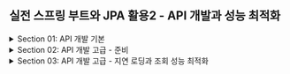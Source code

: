 ## 실전 스프링 부트와 JPA 활용2 - API 개발과 성능 최적화
<details>
<summary>Section 01: API 개발 기본 </summary>
<div markdown="1">

### 회원 등록 API V1
- 회원 등록 API를 다음과 같이 만들어보자
```java
    @PostMapping("api/v1/members") 
    public CreateMemberResponse saveMemberV1(@RequestBody @Valid Member member) {
        Long id = memberService.join(member);
        return new CreateMemberResponse(id);
    } 
```
- 엔티티를 RequestBody에 직접 매핑했다
  - 문제점 
    - 엔티티에 프레젠테이션 계층을 위한 로직이 추가된다. (프로젝션 얼마나 할지!)
    - 엔티티에 API 검증을 위한 로직이 들어간다.(@NotEmpty 등등)
    - 실무에서는 회원 엔티티를 위한 API가 다양하게 만들어지는데, 한 엔티티에 각각의 API를 위한 모든 요구사항을 담기는 어렵다.
    - 엔티티가 변경되면 API 스펙이 변한다.
  - 결론
    - API 요청 스펙에 맞추어 별도의 DTO를 파라미터로 받자!
    - 실무에서는 엔티티를 API 스펙에 노출하지 말자!

### 회원 등록 API V2
- 회원 등록 API를 다음과 같이 만들어보자
```java
    @PostMapping("/api/v2/members")
    public CreateMemberResponse saveMemberV2(@RequestBody @Valid CreateMemberRequest request) {
        Member member = new Member();
        member.setName(request.getName());
        Long id = memberService.join(member);
        return new CreateMemberResponse(id);
    } 
```
- CreateMemberRequest를 Member 엔티티 대신에 RequestBody와 매핑한다.
- 엔티티와 프레젠테이션 계층을 위한 로직을 분리할 수 있다.
- 에닡티와 API 스펙을 명확하게 분리할 수 잇다.
- 엔티티가 변해도 API 스펙이 변하지 않는다.

### 회원 수정 API
- 회원 수정 api를 다음과 같이 만들어보자 
```java
/**
 * 수정 API
 */
@PutMapping("/api/v2/members/{id}")
public UpdateMemberResponse updateMemberV2(
        @PathVariable("id") Long id,
        @RequestBody @Valid UpdateMemberRequest request) {
      memberService.update(id, request.getName());
      Member findMember = memberService.findOne(id);
      return new UpdateMemberResponse(findMember.getId(), findMember.getName());
      } 
```
- 회원 수정도 DTO를 요청 파라미터에 매핑한 것을 확인할 수 있다.
- 다음으로 변경 감지를 이용한 회원 수정 서비스 코드를 살펴보자 
```java
public class MemberService {
  private final MemberRepository memberRepository;
  /**
   * 회원 수정
   */
  @Transactional
  public void update(Long id, String name) {
    Member member = memberRepository.findOne(id);
    member.setName(name);
  }
} 
```
- 명시적인 영속화나 update 쿼리 없이 변경 감지 (Dirty checking)을 통하여 데이터를 수정하고 있다
- 수정은 변경감지를 이용하라고 했다!

### 회원 조회 API V1
- 회원조회 API V1을 살펴보자
```java
 @GetMapping("/api/v1/members")
 public List<Member> membersV1() {
    return memberService.findMembers();
 }
```
- 위와 같이 naive하게 하면 다음의 문제점들이 있따.
  - 엔티티에 프레젠테이션 계층을 위한 로직이 추가된다.
  - 기본적으로 엔티티의 모든 값이 노출된다.
  - 응답 스펙을 맞추기 위한 로직이 추가된다(@JsonIgnore, 별도의 뷰 로직 등등)
  - 실무에서는 같은 엔티티에 대해 API가 용도에 따라 다양하게 만들어지는데 하나의 엔티티는 이 모든 것을 감당할 수 없다.
  - 컬렉션을 직접 반환하면 향후 API 스펙을 변경하기 어렵다.

### 회원 조회 V2: 응답 값으로 엔티티가 아닌 별도의 DTO 사용
- 회원 조회 V2를 살펴보자 
```java
/**
 * 조회 V2: 응답 값으로 엔티티가 아닌 별도의 DTO를 반환한다.
 */
@GetMapping("/api/v2/members")
public Result membersV2() {
      List<Member> findMembers = memberService.findMembers();
      //엔티티 -> DTO 변환
      List<MemberDto> collect = findMembers.stream()
          .map(m -> new MemberDto(m.getName()))
          .collect(Collectors.toList());
      return new Result(collect);
}
@Data
@AllArgsConstructor
static class Result<T> {
  private T data;
}
@Data
@AllArgsConstructor
static class MemberDto {
  private String name;
}
```
- 엔티티를 DTO로 변환해서 반환한다. 
- 엔티티가 변해도 API 스펙이 변경되지 않는다.
- 추가로 Result 클래스로 컬렉션을 감싸서 향후 필요한 필드를 추가할 수 있다.(count라던지 이런 것들 무조건 추가된다! 유지 보수를 위해서는 감싸라)


</div>
</details>

<details>
<summary>Section 02: API 개발 고급 - 준비 </summary>
<div markdown="1">

### 샘플 데이터 입력
```java
package jpabook.jpashop;

import jakarta.annotation.PostConstruct;
import jakarta.persistence.EntityManager;
import jpabook.jpashop.domain.*;
import jpabook.jpashop.domain.item.Book;
import lombok.RequiredArgsConstructor;
import org.springframework.stereotype.Component;
import org.springframework.transaction.annotation.Transactional;


@Component
@RequiredArgsConstructor
public class InitDb {

    private final InitService initService;

    @PostConstruct
    public void init() {
        initService.dbInit1();
    }
    @Component
    @Transactional
    @RequiredArgsConstructor
    static class InitService {
        private final EntityManager em;
        public void dbInit1() {
            Member member = createMember("userA", "서울", "1", "1111");
            em.persist(member);

            Book book1 = createBook("JPA1 BOOK", 10000, 100);
            em.persist(book1);

            Book book2 = createBook("JPA2 BOOK", 20000, 100);
            em.persist(book2);

            OrderItem orderItem1 = OrderItem.createOrderItem(book1, 10000, 1);
            OrderItem orderItem2 = OrderItem.createOrderItem(book2, 20000, 2);

            Delivery delivery = createDelivery(member);
            Order order = Order.createOrder(member, delivery, orderItem1, orderItem2);
            em.persist(order);
        }

        public void dbInit2() {
            Member member = createMember("userB", "부산", "2", "2222");
            em.persist(member);

            Book book1 = createBook("SPRING1 BOOK", 20000, 200);
            em.persist(book1);

            Book book2 = createBook("SPRING2 BOOK", 40000, 300);
            em.persist(book2);

            OrderItem orderItem1 = OrderItem.createOrderItem(book1, 20000, 3);
            OrderItem orderItem2 = OrderItem.createOrderItem(book2, 40000, 4);

            Delivery delivery = createDelivery(member);
            Order order = Order.createOrder(member, delivery, orderItem1, orderItem2);
            em.persist(order);
        }
        private static Book createBook(String name, int price, int stockQuantity) {
            Book book1 = new Book();
            book1.setName(name);
            book1.setPrice(price);
            book1.setStockQuantity(stockQuantity);
            return book1;
        }
        private Member createMember(String name, String city, String street, String zipcode) {
            Member member = new Member();
            member.setName(name);
            member.setAddress(new Address(city, street, zipcode));
            return member;
        }
        private static Delivery createDelivery(Member member) {
            Delivery delivery = new Delivery();
            delivery.setAddress(member.getAddress());
            return delivery;
        }
    }


}

```

</div>
</details>


<details>
<summary>Section 03: API 개발 고급 - 지연 로딩과 조회 성능 최적화</summary>
<div markdown="1">

### 주문 조회 V1
- 간단한 주문 조회를 살펴보자
```java
 @GetMapping("/api/v1/simple-orders")
 public List<Order> ordersV1() {
 List<Order> all = orderRepository.findAllByString(new OrderSearch());
   for (Order order : all) {
     order.getMember().getName(); //Lazy 강제 초기화
     order.getDelivery().getAddress(); //Lazy 강제 초기환
   }
   return all;
 }
```
- 문제점들
  - 엔티티를 직접 노출하는 것은 좋지 않다.
  - order -> member 와 order -> address는 지연 로딩! 따라서 실제 엔티티 대신에 프록시가 존재
  - jackson 라이브러리는 기본적으로 이 프록시 객체를 json으로 어떻게 생성해야 하는 지 모름 -> 예외 발생
  - Hibernate5Module을 스프링 빈으로 등록하면 프록시 무제를 해결할 수는 있음
  - 양방향 연관관계에서 한곳을 @JsonIgnore처리하지 않으면 양쪽을 서로 호출하면서 무한 루프가 걸릴 수 있다

- 주의! 
  - 지연로딩을 피하기 위해 즉시 로딩으로 설정하면 안된다. 
  - 즉시 로딩으로 설정하면 성능 튜닝을 어렵게 한다
  - 연관관계가 필요 없는 경우에도 항상 조회하기에 성능 문제가 발생할 수 있는 것. 
  - 항상 지연 로딩을 기본으로 하고, 성능 최적화가 필요한 경우에는 페치 조인을 사용하시오

### 주문 조회 V2
- 엔티티를 DTO로 변환!

```java
/**
 * V2. 엔티티를 조회해서 DTO로 변환(fetch join 사용X)
 * - 단점: 지연로딩으로 쿼리 N번 호출
 */
@GetMapping("/api/v2/simple-orders")
public List<SimpleOrderDto> ordersV2() {
  List<Order> orders = orderRepository.findAll();
  List<SimpleOrderDto> result = orders.stream()
    .map(o -> new SimpleOrderDto(o))
    .collect(toList());
  return result;
}
```
- 엔티티를 DTO로 변환하는 일반적인 방법이다.
- 여기에서 List를 한 꺼풀 더 씌우면 더 좋은 설계 (해당 예제에선 생략)
- 문제점
  - 쿼리가 총 1 + N + N번 실행된다.
  - Order 조회 1번 (order 조회 결과 row 수가 N이 된다.)
  - order -> member 지연 로딩 조회 N번
  - order -> delivery 지연 로딩 조회 N번
  - 예) order의 결과가 4개면 최악의 경우 1 + 4 + 4번 실행된다 (최악의 경우)
    - 지연로딩은 영속성 컨텍스트에서 조회함으로 이미 조회된 경우 쿼리를 생략한다
    - 따라서 위에서 최악의 경우라고 명시한 것!

</div>
</details>